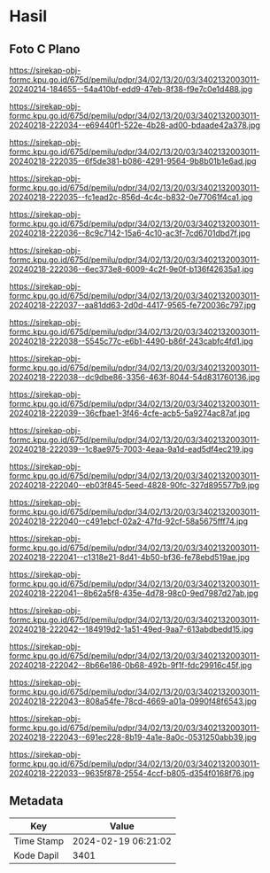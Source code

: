 # Hasil

## Foto C Plano

https://sirekap-obj-formc.kpu.go.id/675d/pemilu/pdpr/34/02/13/20/03/3402132003011-20240214-184655--54a410bf-edd9-47eb-8f38-f9e7c0e1d488.jpg

https://sirekap-obj-formc.kpu.go.id/675d/pemilu/pdpr/34/02/13/20/03/3402132003011-20240218-222034--e69440f1-522e-4b28-ad00-bdaade42a378.jpg

https://sirekap-obj-formc.kpu.go.id/675d/pemilu/pdpr/34/02/13/20/03/3402132003011-20240218-222035--6f5de381-b086-4291-9564-9b8b01b1e6ad.jpg

https://sirekap-obj-formc.kpu.go.id/675d/pemilu/pdpr/34/02/13/20/03/3402132003011-20240218-222035--fc1ead2c-856d-4c4c-b832-0e77061f4ca1.jpg

https://sirekap-obj-formc.kpu.go.id/675d/pemilu/pdpr/34/02/13/20/03/3402132003011-20240218-222036--8c9c7142-15a6-4c10-ac3f-7cd6701dbd7f.jpg

https://sirekap-obj-formc.kpu.go.id/675d/pemilu/pdpr/34/02/13/20/03/3402132003011-20240218-222036--6ec373e8-6009-4c2f-9e0f-b136f42635a1.jpg

https://sirekap-obj-formc.kpu.go.id/675d/pemilu/pdpr/34/02/13/20/03/3402132003011-20240218-222037--aa81dd63-2d0d-4417-9565-fe720036c797.jpg

https://sirekap-obj-formc.kpu.go.id/675d/pemilu/pdpr/34/02/13/20/03/3402132003011-20240218-222038--5545c77c-e6b1-4490-b86f-243cabfc4fd1.jpg

https://sirekap-obj-formc.kpu.go.id/675d/pemilu/pdpr/34/02/13/20/03/3402132003011-20240218-222038--dc9dbe86-3356-463f-8044-54d831760136.jpg

https://sirekap-obj-formc.kpu.go.id/675d/pemilu/pdpr/34/02/13/20/03/3402132003011-20240218-222039--36cfbae1-3f46-4cfe-acb5-5a9274ac87af.jpg

https://sirekap-obj-formc.kpu.go.id/675d/pemilu/pdpr/34/02/13/20/03/3402132003011-20240218-222039--1c8ae975-7003-4eaa-9a1d-ead5df4ec219.jpg

https://sirekap-obj-formc.kpu.go.id/675d/pemilu/pdpr/34/02/13/20/03/3402132003011-20240218-222040--eb03f845-5eed-4828-90fc-327d895577b9.jpg

https://sirekap-obj-formc.kpu.go.id/675d/pemilu/pdpr/34/02/13/20/03/3402132003011-20240218-222040--c491ebcf-02a2-47fd-92cf-58a5675fff74.jpg

https://sirekap-obj-formc.kpu.go.id/675d/pemilu/pdpr/34/02/13/20/03/3402132003011-20240218-222041--c1318e21-8d41-4b50-bf36-fe78ebd519ae.jpg

https://sirekap-obj-formc.kpu.go.id/675d/pemilu/pdpr/34/02/13/20/03/3402132003011-20240218-222041--8b62a5f8-435e-4d78-98c0-9ed7987d27ab.jpg

https://sirekap-obj-formc.kpu.go.id/675d/pemilu/pdpr/34/02/13/20/03/3402132003011-20240218-222042--184919d2-1a51-49ed-9aa7-613abdbedd15.jpg

https://sirekap-obj-formc.kpu.go.id/675d/pemilu/pdpr/34/02/13/20/03/3402132003011-20240218-222042--8b66e186-0b68-492b-9f1f-fdc29916c45f.jpg

https://sirekap-obj-formc.kpu.go.id/675d/pemilu/pdpr/34/02/13/20/03/3402132003011-20240218-222043--808a54fe-78cd-4669-a01a-0990f48f6543.jpg

https://sirekap-obj-formc.kpu.go.id/675d/pemilu/pdpr/34/02/13/20/03/3402132003011-20240218-222043--691ec228-8b19-4a1e-8a0c-0531250abb39.jpg

https://sirekap-obj-formc.kpu.go.id/675d/pemilu/pdpr/34/02/13/20/03/3402132003011-20240218-222033--9635f878-2554-4ccf-b805-d354f0168f76.jpg


## Metadata

| Key        | Value               |
| ---------- | ------------------- |
| Time Stamp | 2024-02-19 06:21:02 |
| Kode Dapil | 3401                |



